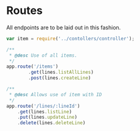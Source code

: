 # Routes

All endpoints are to be laid out in this fashion.
```js
var item = require('../contollers/controller');

/**
 * @desc Use of all items.
 */
app.route('/items')
        .get(lines.listAllLines)
        .post(lines.createLine)

/**
 * @desc Allows use of item with ID
 */
app.route('/lines/:lineId')
    .get(lines.listLine)
    .put(lines.updateLine)
    .delete(lines.deleteLine)
```